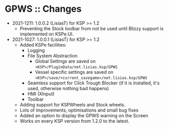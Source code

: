 # GPWS :: Changes

* 2021-1211: 1.0.0.2 (LisiasT) for KSP >= 1.2
	+ Preventing the Stock toolbar from not be used until Blizzy support is implemented on KSPe.UI.
* 2021-1027: 1.0.0.1 (LisiasT) for KSP >= 1.2
	+ Added KSPe facilities:
		- Logging
		- File System Abstraction
			- Global Settings are saved on `<KSP>/PluginData/net.lisias.ksp/GPWS`
			- Vessel specific settings are saved on `<KSP>/save/<current_savegame>/net.lisias.ksp/GPWS`
		- Seamless support for Click Trough Blocker (if it is installed, it's used, otherwise nothing bad happens)
		- HMI (XInput)
		- Toolbar
	+ Adding support for KSPWheels and Stock wheels.
	+ Lots of improvements, optimisations and small bug fixes
	+ Added an option to display the GPWS warning on the Screen
	+ Works on every KSP version from 1.2.0 to the latest.
